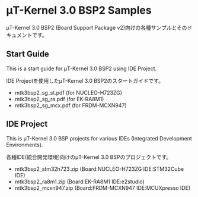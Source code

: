 # μT-Kernel 3.0 BSP2 Samples
μT-Kernel 3.0 BSP2 (Board Support Package v2)向けの各種サンプルとそのドキュメントです。  

## Start Guide

This is a start guide for μT-Kernel 3.0 BSP2 using IDE Project.  

IDE Projectを使用したμT-Kernel 3.0 BSP2のスタートガイドです。  

- mtk3bsp2_sg_st.pdf (for NUCLEO-H723ZG)
- mtk3bsp2_sg_ra.pdf (for EK-RA8M1)
- mtk3bsp2_sg_mcx.pdf (for FRDM-MCXN947)

## IDE Project

This is μT-Kernel 3.0 BSP projects for various IDEs (Integrated Development Environments).  

各種IDE(統合開発環境)向けのμT-Kernel 3.0 BSPのプロジェクトです。  

- mtk3bsp2_stm32h723.zip (Board:NUCLEO-H723ZG IDE:STM32Cube IDE)
- mtk3bsp2_ra8m1.zip (Board:EK-RA8M1 IDE:e2studio)
- mtk3bsp2_mcxn947.zip (Board:FRDM-MCXN947 IDE:MCUXpresso IDE)
